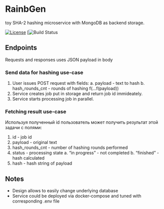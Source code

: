 # RainbGen
toy SHA-2 hashing microservice with MongoDB as backend storage.

[![License](http://img.shields.io/badge/license-mit-blue.svg?style=flat-square)](https://raw.githubusercontent.com/json-iterator/go/master/LICENSE)
[![Build Status](https://travis-ci.org/gvaduha/rainbgen.svg?branch=master)

## Endpoints
Requests and responses uses JSON payload in body 

### Send data for hashing use-case
1. User issues POST request with fields:
 a. payload - text to hash
 b. hash_rounds_cnt - rounds of hashing f(...f(payload))
2. Service creates job put in storage and return job id immideately.
3. Service starts processing job in parallel.

### Fetching result use-case
Используя полученный id пользователь может получить результат этой задачи с
полями:
1. id - job id
2. payload - original text
3. hash_rounds_cnt - number of hashing rounds performed
4. status - processing state
 a. “in progress” - not completed
 b. “finished” - hash calculated
5. hash - hash string of payload

## Notes
* Design allows to easily change underlying database
* Service could be deployed via docker-compose and tuned with corresponding .env file

